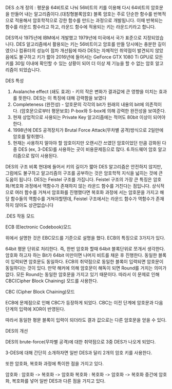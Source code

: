 DES 소개
정의 : 평문을 64비트로 나눠 56비트의 키를 이용해 다시 64비트의 암호문을 만들어 내는 알고리즘이다.(대칭형블록암호)
블록 암호는 주로 단순한 함수를 반복적으로 적용해서 암호학적으로 강한 함수를 만드는 과정으로 개발됩니다.
이때 반복되는 함수를 라운드 함수라고 하고, 라운드 함수에 적용되는 키는 라운드키라고 합니다.


DES역사
1975년에 IBM에서 개발했고 1979년에 미국에서 국가 표준으로 지정되었습니다.
DES 알고리즘에서 활용되는 키는 56비트이고 암호를 만들 당시에는 충분한 길이였으나 컴퓨터의 성능이 점차 개선됨에 따라 DES는 자체적인 취약점이 발견되지 않았음에도 불구하고
 키가 짧아 2016년에 들어서는 GeForce GTX 1080 Ti GPU로 모든 키를 30일 이내에 확인할 수 있는 상황이 되어 
더 이상 제 기능을 할 수 없는 암호 알고리즘이 되었습니다.


DES 특성
1. Avalanche effect (쇄도 효과) - 키의 작은 변화가 결과값에 큰 영향을 미치는 효과를 뜻한다. DES는 이 특징에 대해 강력함을 보였다
2. Completeness (완전성) - 암호문의 각각의 bit가 원래의 내용의 bit에 의존적이다. (암호문으로부터 평문보호) P-box와 S-box에 의해 강력한 완전성을 보여준다.
3. 현재 상업적으로 사용되는 Private Key 알고리즘에는 적어도 80bit 이상이 되어야한다.
4. 1998년에 DES 공격장치가 Brutal Force Attack(무차별 공격)방식으로 2일만에 암호를 탈취했다.
5. 현재는 사용하지 말아야 할 암호이지만 오랜시간 쓰였던 암호이었던 만큼 강화된 다중 DES (ex, 3-DES)를 사용하는
 곳이 비용문제등으로 많다.
6.하드웨어 암호 알고리즘으로 많이 사용된다.

DES의 구조
비록 현대에 들어서 키의 길이가 짧아 DES 알고리즘은 안전하지 않지만, 그럼에도 불구하고 알고리즘의 구조를 공부하는 것은 암호학적 지식을 넓히는 것에 큰 도움이 됩니다. DES는 Feistel 구조를 가집니다. Feistel 구조의 가장 큰 특징은 암호화/복호화 과정에서 역함수가 존재하지 않는 라운드 함수를 거친다는 점입니다. 상식적으로 여러 함수를 거쳐서 암호화를 진행했다면 복호화 과정에
서는 암호문을 가지고 해당 함수들의 역함수를 거쳐야할텐데, Feistel 구조에서는 라운드 함수가 역함수가 존재하지 않아도 상관없습니다

.DES 작동 모드

ECB (Electronic Codebook)모드

위에서 설명한 것은 EBC모드를 기준으로 설명을 했다. ECB의 특징으로 3가지가 있다.

64bit 평문 단위로 처리한다. 즉, 한번 암호화 할때 64bit 블록단위로 쪼개서 생각한다.
암호화 하고자 하는 Bit가 64bit 미만이면 나머지 비트를 채운 후 진행한다.
동일한 블록이 입력되면 암호문도 동일하다.
ECB의 취약점으로 동일한 블록이 입력되면 암호문이 동일하다는 것이 있다. 
만약 해커에 의해 암호문이 해독이 되면 Round를 거치는 의미가 없다. 모든 Round는 동일한 암호문을 가지고 있기 때문이다. 
따라서 이 문제로 인해 CBC(Cipher Block Chaining) 모드를 사용한다.


CBC (Cipher Block Chaining)모드

ECB에 문제점으로 인해 CBC가 등장하게 되었다. CBC는 이전 단계에 암호문과 다음 단계의 입력에 XOR이 반영된다. 

따라서 동일한 평문 블록이 입력이 되더라도 결과 값으로는 다른 암호문을 얻을 수 있다.



DES의 개선

DES의 brute-force(무차별 공격)에 대한 취약점으로 3중 DES가 나오게 되었다.

3-DES에 대해 간단히 소개하자면 일반 DES과 달리 2개의 암호 키를 사용한다. 

또한 암호화, 복호화 과정에 특이한 점을 가지고 있다.

암호화 : 암호화 -> 복호화 -> 암호화
복호화 : 복호화 -> 암호화 -> 복호화
중간에 암호화, 복호화를 넣어 일반 DES과 다른 점을 가지고 있다.




